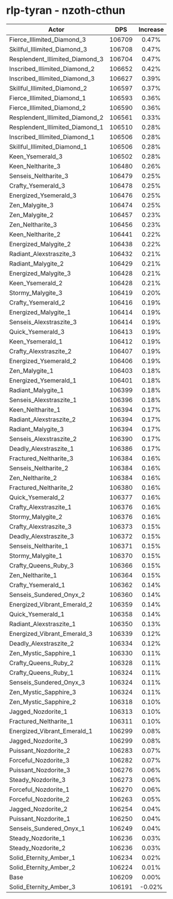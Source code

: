 # rlp-tyran - nzoth-cthun
| Actor | DPS | Increase |
|---|:---:|:---:|
|Fierce_Illimited_Diamond_3|106709|0.47%|
|Skillful_Illimited_Diamond_3|106708|0.47%|
|Resplendent_Illimited_Diamond_3|106704|0.47%|
|Inscribed_Illimited_Diamond_2|106652|0.42%|
|Inscribed_Illimited_Diamond_3|106627|0.39%|
|Skillful_Illimited_Diamond_2|106597|0.37%|
|Fierce_Illimited_Diamond_1|106593|0.36%|
|Fierce_Illimited_Diamond_2|106590|0.36%|
|Resplendent_Illimited_Diamond_2|106561|0.33%|
|Resplendent_Illimited_Diamond_1|106510|0.28%|
|Inscribed_Illimited_Diamond_1|106506|0.28%|
|Skillful_Illimited_Diamond_1|106506|0.28%|
|Keen_Ysemerald_3|106502|0.28%|
|Keen_Neltharite_3|106480|0.26%|
|Senseis_Neltharite_3|106479|0.25%|
|Crafty_Ysemerald_3|106478|0.25%|
|Energized_Ysemerald_3|106476|0.25%|
|Zen_Malygite_3|106474|0.25%|
|Zen_Malygite_2|106457|0.23%|
|Zen_Neltharite_3|106456|0.23%|
|Keen_Neltharite_2|106441|0.22%|
|Energized_Malygite_2|106438|0.22%|
|Radiant_Alexstraszite_3|106432|0.21%|
|Radiant_Malygite_2|106429|0.21%|
|Energized_Malygite_3|106428|0.21%|
|Keen_Ysemerald_2|106428|0.21%|
|Stormy_Malygite_3|106419|0.20%|
|Crafty_Ysemerald_2|106416|0.19%|
|Energized_Malygite_1|106414|0.19%|
|Senseis_Alexstraszite_3|106414|0.19%|
|Quick_Ysemerald_3|106413|0.19%|
|Keen_Ysemerald_1|106412|0.19%|
|Crafty_Alexstraszite_2|106407|0.19%|
|Energized_Ysemerald_2|106406|0.19%|
|Zen_Malygite_1|106403|0.18%|
|Energized_Ysemerald_1|106401|0.18%|
|Radiant_Malygite_1|106399|0.18%|
|Senseis_Alexstraszite_1|106396|0.18%|
|Keen_Neltharite_1|106394|0.17%|
|Radiant_Alexstraszite_2|106394|0.17%|
|Radiant_Malygite_3|106394|0.17%|
|Senseis_Alexstraszite_2|106390|0.17%|
|Deadly_Alexstraszite_1|106386|0.17%|
|Fractured_Neltharite_3|106384|0.16%|
|Senseis_Neltharite_2|106384|0.16%|
|Zen_Neltharite_2|106384|0.16%|
|Fractured_Neltharite_2|106380|0.16%|
|Quick_Ysemerald_2|106377|0.16%|
|Crafty_Alexstraszite_1|106376|0.16%|
|Stormy_Malygite_2|106376|0.16%|
|Crafty_Alexstraszite_3|106373|0.15%|
|Deadly_Alexstraszite_3|106372|0.15%|
|Senseis_Neltharite_1|106371|0.15%|
|Stormy_Malygite_1|106370|0.15%|
|Crafty_Queens_Ruby_3|106366|0.15%|
|Zen_Neltharite_1|106364|0.15%|
|Crafty_Ysemerald_1|106362|0.14%|
|Senseis_Sundered_Onyx_2|106360|0.14%|
|Energized_Vibrant_Emerald_2|106359|0.14%|
|Quick_Ysemerald_1|106358|0.14%|
|Radiant_Alexstraszite_1|106350|0.13%|
|Energized_Vibrant_Emerald_3|106339|0.12%|
|Deadly_Alexstraszite_2|106334|0.12%|
|Zen_Mystic_Sapphire_1|106330|0.11%|
|Crafty_Queens_Ruby_2|106328|0.11%|
|Crafty_Queens_Ruby_1|106324|0.11%|
|Senseis_Sundered_Onyx_3|106324|0.11%|
|Zen_Mystic_Sapphire_3|106324|0.11%|
|Zen_Mystic_Sapphire_2|106318|0.10%|
|Jagged_Nozdorite_1|106313|0.10%|
|Fractured_Neltharite_1|106311|0.10%|
|Energized_Vibrant_Emerald_1|106299|0.08%|
|Jagged_Nozdorite_3|106299|0.08%|
|Puissant_Nozdorite_2|106283|0.07%|
|Forceful_Nozdorite_3|106282|0.07%|
|Puissant_Nozdorite_3|106276|0.06%|
|Steady_Nozdorite_3|106273|0.06%|
|Forceful_Nozdorite_1|106270|0.06%|
|Forceful_Nozdorite_2|106263|0.05%|
|Jagged_Nozdorite_2|106254|0.04%|
|Puissant_Nozdorite_1|106250|0.04%|
|Senseis_Sundered_Onyx_1|106249|0.04%|
|Steady_Nozdorite_1|106236|0.03%|
|Steady_Nozdorite_2|106236|0.03%|
|Solid_Eternity_Amber_1|106234|0.02%|
|Solid_Eternity_Amber_2|106224|0.01%|
|Base|106209|0.00%|
|Solid_Eternity_Amber_3|106191|-0.02%|
